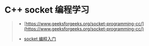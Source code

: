 # C++ socket 编程学习

> - [https://www.geeksforgeeks.org/socket-programming-cc/](https://www.geeksforgeeks.org/socket-programming-cc/)
> 
> - [socket 编程入门](http://c.biancheng.net/socket/)